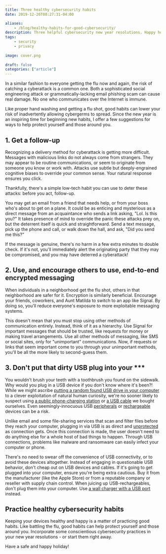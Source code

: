 ```yaml
---
title: Three healthy cybersecurity habits
date: 2019-12-26T08:27:31-04:00

aliases:
    - /blog/healthy-habits-for-good-cybersecurity/
description: Three helpful cybersecurity new year resolutions. Happy holidays!
tags:
    - security
    - privacy
    
image: cover.png
 
draft: false
categories: ["article"]
---
```


In a similar fashion to everyone getting the flu now and again, the risk of catching a cyberattack is a common one. Both a sophisticated social engineering attack or grammatically-lacking email phishing scam can cause real damage. No one who communicates over the Internet is immune.

Like proper hand washing and getting a flu shot, good habits can lower your risk of inadvertently allowing cybergerms to spread. Since the new year is an inspiring time for beginning new habits, I offer a few suggestions for ways to help protect yourself and those around you.

## 1. Get a follow-up

Recognizing a delivery method for cyberattack is getting more difficult. Messages with malicious links do not always come from strangers. They may appear to be routine communications, or seem to originate from someone you know or work with. Attacks use subtle but deeply-engrained cognitive biases to override your common sense. Your natural response ensures you click.

Thankfully, there's a simple low-tech habit you can use to deter these attacks: before you act, follow-up.

You may get an email from a friend that needs help, or from your boss who's about to get on a plane. It could be as enticing and mysterious as a direct message from an acquaintance who sends a link asking, "Lol. Is this you?" It takes presence of mind to override the panic these attacks prey on, but the deterrent itself is quick and straightforward. Send a text message, pick up the phone and call, or walk down the hall, and ask, "Did you send me this?"

If the message is genuine, there's no harm in a few extra minutes to double check. If it's not, you'll immediately alert the originating party that they may be compromised, and you may have deterred a cyberattack!

## 2. Use, and encourage others to use, end-to-end encrypted messaging

When individuals in a neighborhood get the flu shot, others in that neighborhood are safer for it. Encryption is similarly beneficial. Encourage your friends, coworkers, and Aunt Matilda to switch to an app like Signal. By doing so, you'll reduce everyone's exposure to more exploitable messaging systems.

This doesn't mean that you must stop using other methods of communication entirely. Instead, think of it as a hierarchy. Use Signal for important messages that should be trusted, like requests for money or making travel arrangements. Use all other methods of messaging, like SMS or social sites, only for "unimportant" communications. Now, if requests or links that seem important come to you through your unimportant methods, you'll be all the more likely to second-guess them.

## 3. Don't put that dirty USB plug into your ***

You wouldn't brush your teeth with a toothbrush you found on the sidewalk. Why would you plug in a USB device if you don't know where it's been?! While we might ascribe [putting a random found USB drive in your computer](https://en.wikipedia.org/wiki/2008_cyberattack_on_United_States) to a clever exploitation of natural human curiosity, we're no sooner likely to suspect using [a public phone-charging station](https://www.howtogeek.com/444267/how-safe-are-public-charging-stations/) or [a USB cable](https://www.theverge.com/2019/8/15/20807854/apple-mac-lightning-cable-hack-mike-grover-mg-omg-cables-defcon-cybersecurity) we bought ourselves. Even seemingly-innocuous USB [peripherals](https://www.cbsnews.com/news/why-your-usb-device-is-a-security-risk/) or [rechargeable](https://www.us-cert.gov/ncas/current-activity/2010/03/08/Energizer-DUO-USB-Battery-Charger-Software-Allows-Remote-System) devices can be a risk.

Unlike email and some file-sharing services that scan and filter files before they reach your computer, plugging in via USB is as direct and [unprotected](https://www.wired.com/2014/07/usb-security/) as connection gets. Once this connection is made, the user doesn't need to do anything else for a whole host of bad things to happen. Through USB connections, problems like malware and ransomware can easily infect your computer or phone.

There's no need to swear off the convenience of USB connectivity, or to avoid these devices altogether. Instead of engaging in questionable USB behavior, don't cheap out on USB devices and cables. If it's going to get plugged into your computer, ensure you're being extra cautious. Buy it from the manufacturer (like the Apple Store) or from a reputable company or reseller with supply chain control. When juicing up USB-rechargeables, don't plug them into your computer. Use [a wall charger with a USB port](https://heronebag.com/blog/40-hours-drive-time-my-road-trip-charging-essentials/) instead.

## Practice healthy cybersecurity habits

Keeping your devices healthy and happy is a matter of practicing good habits. Like battling the flu, good habits can help protect yourself and those around you. Incorporate some conscientious cybersecurity practices in your new year resolutions - or start them right away.

Have a safe and happy holiday!
